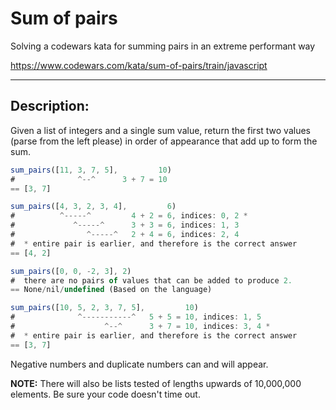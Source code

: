 # Sum of pairs
Solving a codewars kata for summing pairs in an extreme performant way

https://www.codewars.com/kata/sum-of-pairs/train/javascript

-------

## Description:

Given a list of integers and a single sum value, return the first two values (parse from the left please) in order of appearance that add up to form the sum.

```javascript
sum_pairs([11, 3, 7, 5],         10)
#              ^--^      3 + 7 = 10
== [3, 7]

sum_pairs([4, 3, 2, 3, 4],         6)
#          ^-----^         4 + 2 = 6, indices: 0, 2 *
#             ^-----^      3 + 3 = 6, indices: 1, 3
#                ^-----^   2 + 4 = 6, indices: 2, 4
#  * entire pair is earlier, and therefore is the correct answer
== [4, 2]

sum_pairs([0, 0, -2, 3], 2)
#  there are no pairs of values that can be added to produce 2.
== None/nil/undefined (Based on the language)

sum_pairs([10, 5, 2, 3, 7, 5],         10)
#              ^-----------^   5 + 5 = 10, indices: 1, 5
#                    ^--^      3 + 7 = 10, indices: 3, 4 *
#  * entire pair is earlier, and therefore is the correct answer
== [3, 7]
```
Negative numbers and duplicate numbers can and will appear.

**NOTE:** There will also be lists tested of lengths upwards of 10,000,000 elements. Be sure your code doesn't time out.
